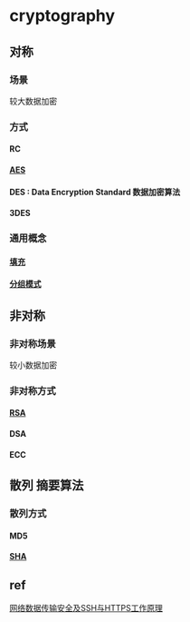 # cryptography

## 对称

### 场景

较大数据加密

### 方式

#### RC

#### [AES](aes.md)

#### DES : Data Encryption Standard 数据加密算法

#### 3DES

### 通用概念

#### [填充](crypt-padding.md)

#### [分组模式](crypt-mode.md)

## 非对称

### 非对称场景

较小数据加密

### 非对称方式

#### [RSA](RSA.md)

#### DSA

#### ECC

## 散列 摘要算法

### 散列方式

#### MD5

#### [SHA](SHA.md)

## ref

[网络数据传输安全及SSH与HTTPS工作原理](ref/网络数据传输安全及SSH与HTTPS工作原理.md)
